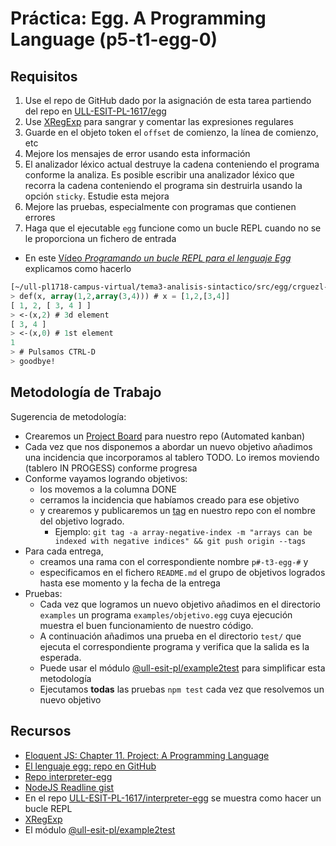 # Práctica: Egg. A Programming Language (p5-t1-egg-0)

## Requisitos

1. Use el repo de GitHub dado por la asignación de esta tarea partiendo del repo en [ULL-ESIT-PL-1617/egg](https://github.com/ULL-ESIT-PL-1617/egg)
2. Use [XRegExp](http://xregexp.com/) para sangrar y comentar las expresiones regulares
3. Guarde en el objeto token el `offset` de comienzo, la línea de comienzo, etc
4. Mejore los mensajes de error usando esta información
5. El analizador léxico actual destruye la cadena conteniendo el programa conforme la analiza.  Es posible  escribir una analizador léxico que recorra la cadena conteniendo el programa sin destruirla usando la opción `sticky`. Estudie esta mejora
6. Mejore las pruebas, especialmente con programas que contienen errores
8. Haga que el ejecutable `egg` funcione como un bucle REPL cuando no se le proporciona un fichero de entrada
  * En este [Vídeo *Programando un bucle REPL para el lenguaje Egg*](https://youtu.be/5gIlt6r29lw) explicamos como hacerlo

  ```lisp
  [~/ull-pl1718-campus-virtual/tema3-analisis-sintactico/src/egg/crguezl-egg(private)]$ bin/egg.js
  > def(x, array(1,2,array(3,4))) # x = [1,2,[3,4]]
  [ 1, 2, [ 3, 4 ] ]
  > <-(x,2) # 3d element
  [ 3, 4 ]
  > <-(x,0) # 1st element
  1
  > # Pulsamos CTRL-D
  > goodbye!

  ```


<!-- 6. Añada índices negativos (a la Ruby) para los arrays -->
<!-- 7. Añada mapas/hashes al lenguaje -->

## Metodología  de Trabajo

Sugerencia de metodología:

* Crearemos un [Project Board](https://help.github.com/en/articles/about-project-boards) para nuestro repo (Automated kanban)
* Cada vez que nos disponemos a abordar un nuevo objetivo añadimos una incidencia que incorporamos al tablero TODO. Lo iremos 
moviendo (tablero IN PROGESS) conforme progresa
* Conforme vayamos logrando objetivos:
  - los movemos a la columna DONE 
  - cerramos la incidencia  que habíamos creado para ese objetivo
  - y crearemos y publicaremos un [tag](https://git-scm.com/book/en/v2/Git-Basics-Tagging) en nuestro repo con el nombre del objetivo logrado. 
    - Ejemplo: `git tag -a array-negative-index -m "arrays can be indexed with negative indices" && git push origin --tags`
* Para cada entrega, 
  - creamos una rama con el correspondiente nombre `p#-t3-egg-#` y 
  - especificamos en el fichero `README.md` el grupo de objetivos logrados hasta ese momento y la fecha de la entrega
* Pruebas:
  - Cada vez que logramos un nuevo objetivo añadimos en el directorio `examples` un programa `examples/objetivo.egg` cuya ejecución muestra el buen funcionamiento de nuestro código. 
  - A continuación añadimos una prueba en el directorio `test/` que ejecuta el correspondiente programa y verifica que la salida es la esperada.
  - Puede usar el módulo [@ull-esit-pl/example2test](https://www.npmjs.com/package/@ull-esit-pl/example2test) para simplificar esta metodología
  - Ejecutamos **todas** las pruebas `npm test` cada vez que resolvemos un nuevo objetivo


## Recursos

* [Eloquent JS: Chapter 11. Project: A Programming Language](http://eloquentjavascript.net/11_language.html)
* [El lenguaje egg: repo en GitHub](https://github.com/ULL-ESIT-PL-1617/egg)
* [Repo interpreter-egg](https://github.com/ULL-ESIT-PL-1617/interpreter-egg)
* [NodeJS Readline gist](https://gist.github.com/crguezl/430642e29a2b9293317320d0d1759387)
* En el repo [ULL-ESIT-PL-1617/interpreter-egg](https://github.com/ULL-ESIT-PL-1617/interpreter-egg) se muestra como hacer un bucle REPL
* [XRegExp](http://xregexp.com/)
* El módulo [@ull-esit-pl/example2test](https://www.npmjs.com/package/@ull-esit-pl/example2test)
